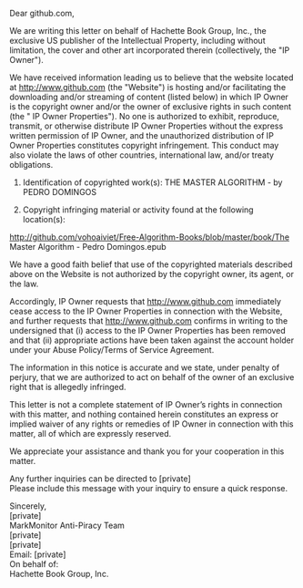 Dear github.com,

We are writing this letter on behalf of Hachette Book Group, Inc., the exclusive US publisher of the Intellectual Property, including without limitation, the cover and other art incorporated therein (collectively, the "IP Owner").

We have received information leading us to believe that the website located at http://www.github.com (the "Website") is hosting and/or facilitating the downloading and/or streaming of content (listed below) in which IP Owner is the copyright owner and/or the owner of exclusive rights in such content (the " IP Owner Properties"). No one is authorized to exhibit, reproduce, transmit, or otherwise distribute IP Owner Properties without the express written permission of IP Owner, and the unauthorized distribution of IP Owner Properties constitutes copyright infringement. This conduct may also violate the laws of other countries, international law, and/or treaty obligations.

1. Identification of copyrighted work(s):
THE MASTER ALGORITHM - by PEDRO DOMINGOS

2. Copyright infringing material or activity found at the following location(s):

http://github.com/vohoaiviet/Free-Algorithm-Books/blob/master/book/The Master Algorithm - Pedro Domingos.epub

We have a good faith belief that use of the copyrighted materials described above on the Website is not authorized by the copyright owner, its agent, or the law.

Accordingly, IP Owner requests that http://www.github.com immediately cease access to the IP Owner Properties in connection with the Website, and further requests that http://www.github.com confirms in writing to the undersigned that (i) access to the IP Owner Properties has been removed and that (ii) appropriate actions have been taken against the account holder under your Abuse Policy/Terms of Service Agreement.

The information in this notice is accurate and we state, under penalty of perjury, that we are authorized to act on behalf of the owner of an exclusive right that is allegedly infringed.

This letter is not a complete statement of IP Owner’s rights in connection with this matter, and nothing contained herein constitutes an express or implied waiver of any rights or remedies of IP Owner in connection with this matter, all of which are expressly reserved.

We appreciate your assistance and thank you for your cooperation in this matter.

Any further inquiries can be directed to [private]  
Please include this message with your inquiry to ensure a quick response.  

Sincerely,  
[private]  
MarkMonitor Anti-Piracy Team  
[private]  
[private]  
Email: [private]  
On behalf of:  
Hachette Book Group, Inc.
